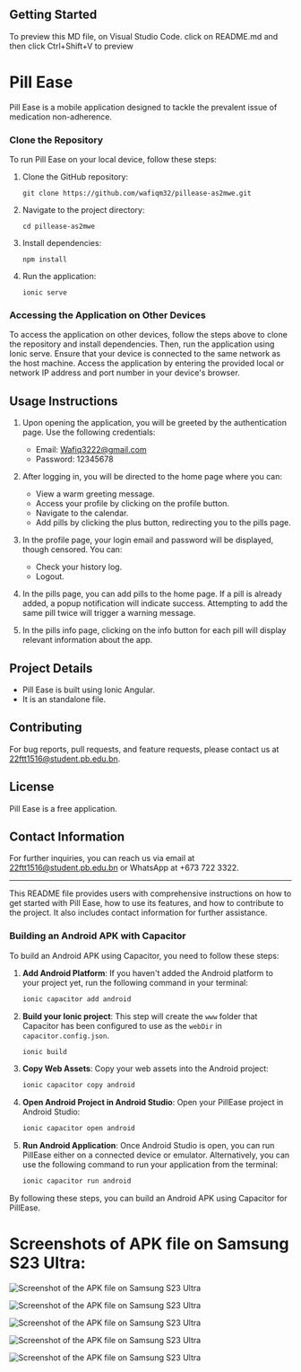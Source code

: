 ## Getting Started
To preview this MD file, on Visual Studio Code. click on README.md and then click Ctrl+Shift+V to preview

# Pill Ease

Pill Ease is a mobile application designed to tackle the prevalent issue of medication non-adherence.


### Clone the Repository

To run Pill Ease on your local device, follow these steps:

1. Clone the GitHub repository:
   ```
   git clone https://github.com/wafiqm32/pillease-as2mwe.git
   ```

2. Navigate to the project directory:
   ```
   cd pillease-as2mwe
   ```

3. Install dependencies:
   ```
   npm install
   ```

4. Run the application:
   ```
   ionic serve
   ```

### Accessing the Application on Other Devices

To access the application on other devices, follow the steps above to clone the repository and install dependencies. Then, run the application using Ionic serve. Ensure that your device is connected to the same network as the host machine. Access the application by entering the provided local or network IP address and port number in your device's browser.

## Usage Instructions

1. Upon opening the application, you will be greeted by the authentication page. Use the following credentials:
   - Email: Wafiq3222@gmail.com
   - Password: 12345678

2. After logging in, you will be directed to the home page where you can:
   - View a warm greeting message.
   - Access your profile by clicking on the profile button.
   - Navigate to the calendar.
   - Add pills by clicking the plus button, redirecting you to the pills page.

3. In the profile page, your login email and password will be displayed, though censored. You can:
   - Check your history log.
   - Logout.

4. In the pills page, you can add pills to the home page. If a pill is already added, a popup notification will indicate success. Attempting to add the same pill twice will trigger a warning message.

5. In the pills info page, clicking on the info button for each pill will display relevant information about the app.

## Project Details

- Pill Ease is built using Ionic Angular.
- It is an standalone file.

## Contributing

For bug reports, pull requests, and feature requests, please contact us at 22ftt1516@student.pb.edu.bn.

## License

Pill Ease is a free application.

## Contact Information

For further inquiries, you can reach us via email at 22ftt1516@student.pb.edu.bn or WhatsApp at +673 722 3322.

---

This README file provides users with comprehensive instructions on how to get started with Pill Ease, how to use its features, and how to contribute to the project. It also includes contact information for further assistance.

### Building an Android APK with Capacitor

To build an Android APK using Capacitor, you need to follow these steps:

1. **Add Android Platform**: If you haven't added the Android platform to your project yet, run the following command in your terminal:

    ```bash
    ionic capacitor add android
    ```

2. **Build your Ionic project**: This step will create the `www` folder that Capacitor has been configured to use as the `webDir` in `capacitor.config.json`.

    ```bash
    ionic build
    ```

3. **Copy Web Assets**: Copy your web assets into the Android project:

    ```bash
    ionic capacitor copy android
    ```

4. **Open Android Project in Android Studio**: Open your PillEase project in Android Studio:

    ```bash
    ionic capacitor open android
    ```

5. **Run Android Application**: Once Android Studio is open, you can run PillEase either on a connected device or emulator. Alternatively, you can use the following command to run your application from the terminal:

    ```bash
    ionic capacitor run android
    ```

By following these steps, you can build an Android APK using Capacitor for PillEase.

# Screenshots of APK file on Samsung S23 Ultra:

![Screenshot of the APK file on Samsung S23 Ultra](../pilleasemweas2/src/assets/s1.jpg "APK Screenshot")

![Screenshot of the APK file on Samsung S23 Ultra](../pilleasemweas2/src/assets/s2.jpg "APK Screenshot")

![Screenshot of the APK file on Samsung S23 Ultra](../pilleasemweas2/src/assets/s3.jpg "APK Screenshot")

![Screenshot of the APK file on Samsung S23 Ultra](../pilleasemweas2/src/assets/s4.jpg "APK Screenshot")

![Screenshot of the APK file on Samsung S23 Ultra](../pilleasemweas2/src/assets/s5.jpg "APK Screenshot")

